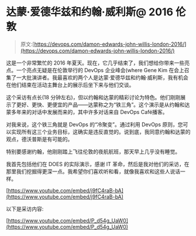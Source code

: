 # 达蒙·爱德华兹和约翰·威利斯@ 2016 伦敦

> 原文:[https://devops.com/damon-edwards-john-willis-london-2016/](https://devops.com/damon-edwards-john-willis-london-2016/)

这是一个非常繁忙的 2016 年夏天。现在，它几乎结束了，我们想给你带来一些亮点。一个亮点无疑是在伦敦举行的 DevOps 企业峰会(where Gene Kim 在会上召集了一大批演讲者。我最喜欢的两个人是达蒙·爱德华兹和约翰·威利斯，我有机会在他们结束在活动主舞台上的展示后坐下来与他们交谈。

这个采访有点长(18 分钟左右)，但以约翰和达蒙的精彩讨论为特色。他们刚刚展示了更好、更快、更便宜的产品——达蒙称之为“铁三角”。这个演示是从约翰和达蒙多年来的对话中发展而来的，其中许多对话来自 DevOps Café播客。

对我来说，这个铁三角就是 DevOps 的“冷聚变”。通过利用 DevOps 原则，您可以实现所有这三个业务目标，这确实是违反直觉的。说到底，我同意约翰和达蒙的观点，德沃普斯是有可能的。

特别要感谢约翰，他刚刚踏上飞往伦敦的夜航航班，那天早上几乎没有睡觉。

我首先包括他们在 DOES 的实际演示，感谢 IT 革命，然后是我对他们的采访，在那里我们挖掘得更深一点。我希望你们喜欢听和看，就像我喜欢和这些人说话一样。

[https://www.youtube.com/embed/j9fC4raB-bA](https://www.youtube.com/embed/j9fC4raB-bA)

以下是采访内容:

[https://www.youtube.com/embed/P_d54g_UaW0](https://www.youtube.com/embed/P_d54g_UaW0)
